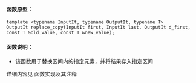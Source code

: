 
#### 函数原型：
```
template <typename InputIt, typename OutputIt, typename T>
OutputIt replace_copy(InputIt first, InputIt last, OutputIt d_first, const T &old_value, const T &new_value);
```

#### 函数说明：
* 该函数用于替换区间内的指定元素，并将结果存入指定区间

详细内容见 函数实现及其注释


